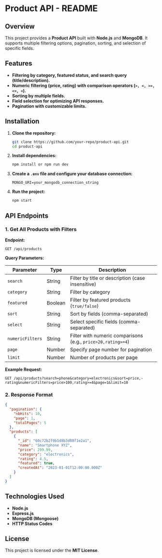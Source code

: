 # Product API - README

## Overview

This project provides a **Product API** built with **Node.js** and **MongoDB**. It supports multiple filtering options, pagination, sorting, and selection of specific fields.

## Features

- **Filtering by category, featured status, and search query (title/description).**
- **Numeric filtering (price, rating) with comparison operators (********`>, <, >=, <=, =`********).**
- **Sorting by multiple fields.**
- **Field selection for optimizing API responses.**
- **Pagination with customizable limits.**

## Installation

1. **Clone the repository:**
   ```sh
   git clone https://github.com/your-repo/product-api.git
   cd product-api
   ```
2. **Install dependencies:**
   ```sh
   npm install or npm run dev
   ```
3. **Create a ********`.env`******** file and configure your database connection:**
   ```env
   MONGO_URI=your_mongodb_connection_string
   ```
4. **Run the project:**
   ```sh
   npm start
   ```

## API Endpoints

### 1. **Get All Products with Filters**

**Endpoint:**

```http
GET /api/products
```

**Query Parameters:**

| Parameter        | Type    | Description                                                  |
| ---------------- | ------- | ------------------------------------------------------------ |
| `search`         | String  | Filter by title or description (case insensitive)            |
| `category`       | String  | Filter by category                                           |
| `featured`       | Boolean | Filter by featured products (`true/false`)                   |
| `sort`           | String  | Sort by fields (comma-separated)                             |
| `select`         | String  | Select specific fields (comma-separated)                     |
| `numericFilters` | String  | Filter with numeric comparisons (e.g., `price>20,rating>=4`) |
| `page`           | Number  | Specify page number for pagination                           |
| `limit`          | Number  | Number of products per page                                  |

**Example Request:**

```http
GET /api/products?search=phone&category=electronics&sort=price,-rating&numericFilters=price>100,rating>=4&page=1&limit=10
```

### 2. **Response Format**

```json
{
  "pagination": {
    "nbHits": 10,
    "page": 1,
    "totalPages": 5
  },
  "products": [
    {
      "_id": "60c72b2f9b1d8b3d88f1e2a1",
      "name": "Smartphone XYZ",
      "price": 299.99,
      "category": "electronics",
      "rating": 4.5,
      "featured": true,
      "createdAt": "2023-01-01T12:00:00.000Z"
    }
  ]
}
```

## Technologies Used

- **Node.js**
- **Express.js**
- **MongoDB (Mongoose)**
- **HTTP Status Codes**

## License

This project is licensed under the **MIT License**.

